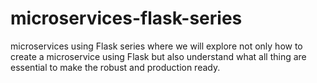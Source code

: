 # microservices-flask-series
microservices using Flask series where we will explore not only how to create a microservice using Flask but also understand what all thing are essential to make the robust and production ready.
